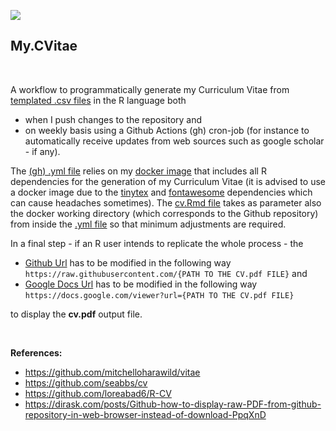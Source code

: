 
[![](https://img.shields.io/docker/automated/mlampros/mycvitae.svg)](https://hub.docker.com/r/mlampros/mycvitae)


## My.CVitae

<br>

A workflow to programmatically generate my Curriculum Vitae from [templated .csv files](https://github.com/mlampros/My.CVitae/tree/master/data) in the R language both 

* when I push changes to the repository and 
* on weekly basis using a Github Actions (gh) cron-job (for instance to automatically receive updates from web sources such as google scholar - if any). 

The [(gh) .yml file](https://github.com/mlampros/My.CVitae/blob/master/.github/workflows/docker_action.yml) relies on my [docker image](https://hub.docker.com/r/mlampros/mycvitae) that includes all R dependencies for the generation of my Curriculum Vitae (it is advised to use a docker image due to the [tinytex](https://yihui.org/tinytex/) and [fontawesome](https://github.com/rstudio/fontawesome) dependencies which can cause headaches sometimes). The [cv.Rmd file](https://github.com/mlampros/My.CVitae/blob/master/docs/cv.Rmd) takes as parameter also the docker working directory (which corresponds to the Github repository) from inside the [.yml file](https://github.com/mlampros/My.CVitae/blob/master/.github/workflows/docker_action.yml) so that minimum adjustments are required.

In a final step - if an R user intends to replicate the whole process - the 

* [Github Url](https://raw.githubusercontent.com/mlampros/My.CVitae/master/docs/cv.pdf) has to be modified in the following way `https://raw.githubusercontent.com/{PATH TO THE CV.pdf FILE}` and 
* [Google Docs Url](https://docs.google.com/viewer?url=https://raw.githubusercontent.com/mlampros/My.CVitae/master/docs/cv.pdf) has to be modified in the following way `https://docs.google.com/viewer?url={PATH TO THE CV.pdf FILE}`

to display the **cv.pdf** output file.

<br>

**References:**

* https://github.com/mitchelloharawild/vitae
* https://github.com/seabbs/cv
* https://github.com/loreabad6/R-CV
* https://dirask.com/posts/Github-how-to-display-raw-PDF-from-github-repository-in-web-browser-instead-of-download-PpqXnD

<br>
